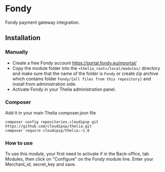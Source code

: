 # Fondy

Fondy payment gateway integration.

## Installation

### Manually

* Create a free Fondy account https://portal.fondy.eu/mportal/ 
* Copy the module folder into the ```<thelia_root>/local/modules/``` directory and make sure that the name of the folder is ```Fondy``` or create zip archive which contains folder ```Fondy/{all files from this repository}``` and install from administration side.
* Activate Fondy in your Thelia administration panel.

### Composer

Add it in your main Thelia composer.json file

```
composer config repositories.cloudipsp git https://github.com/cloudipsp/thelia.git
composer require cloudipsp/thelia:~1.0
```

### How to use

To use this module, your first need to activate if in the Back-office, tab Modules,
then click on "Configure" on the Fondy module line. Enter your Merchant_id, secret_key and save.
